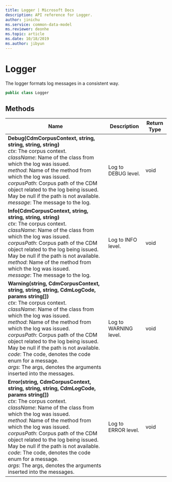 ```yaml
---
title: Logger | Microsoft Docs
description: API reference for Logger.
author: jinichu
ms.service: common-data-model
ms.reviewer: deonhe 
ms.topic: article
ms.date: 10/18/2019
ms.author: jibyun
---
```


# Logger

The logger formats log messages in a consistent way.

```csharp
public class Logger
```

## Methods
|Name|Description|Return Type|
|---|---|---|
|**Debug(CdmCorpusContext, string, string, string, string)**<br/>*ctx*: The corpus context.<br/>*className*: Name of the class from which the log was issued.<br/>*method*:  Name of the method from which the log was issued.<br/>*corpusPath*: Corpus path of the CDM object related to the log being issued. May be null if the path is not available.<br/>*message*: The message to the log.|Log to DEBUG level.|void|
|**Info(CdmCorpusContext, string, string, string, string)**<br/>*ctx*: The corpus context.<br/>*className*: Name of the class from which the log was issued.<br/>*corpusPath*: Corpus path of the CDM object related to the log being issued. May be null if the path is not available.<br/>*method*:  Name of the method from which the log was issued.<br/>*message*: The message to the log.|Log to INFO level.|void|
|**Warning(string, CdmCorpusContext, string, string, string, CdmLogCode, params string[])**<br/>*ctx*: The corpus context.<br/>*className*: Name of the class from which the log was issued.<br/>*method*:  Name of the method from which the log was issued.<br/>*corpusPath*: Corpus path of the CDM object related to the log being issued. May be null if the path is not available.<br/>*code*:  The code, denotes the code enum for a message.<br/>*args*: The args, denotes the arguments inserted into the messages.|Log to WARNING level.|void|
|**Error(string, CdmCorpusContext, string, string, string, CdmLogCode, params string[])**<br/>*ctx*: The corpus context.<br/>*className*: Name of the class from which the log was issued.<br/>*method*:  Name of the method from which the log was issued.<br/>*corpusPath*: Corpus path of the CDM object related to the log being issued. May be null if the path is not available.<br/>*code*:  The code, denotes the code enum for a message.<br/>*args*: The args, denotes the arguments inserted into the messages.|Log to ERROR level.|void|
